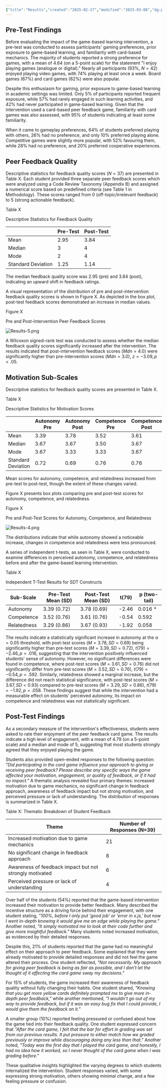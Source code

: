 ```yaml
---
{"title":"Results","created":"2025-02-17","modified":"2025-03-08","dg-publish":true,"permalink":"/50-works/research/results/","dgPassFrontmatter":true,"updated":"2025-03-08"}
---
```



## Pre-Test Findings

Before evaluating the impact of the game-based learning intervention, a pre-test was conducted to assess participants' gaming preferences, prior exposure to game-based learning, and familiarity with card-based mechanics. The majority of students reported a strong preference for games, with a mean of 4.64 (on a 5-point scale) for the statement "I enjoy playing games (analogue or digital)." Nearly all participants (93%, $N=42$) enjoyed playing video games, with 74% playing at least once a week. Board games (67%) and card games (62%) were also popular.

Despite this enthusiasm for gaming, prior exposure to game-based learning in academic settings was limited. Only 5% of participants reported frequent exposure, while 57% had rarely engaged in such learning activities, and 42% had never participated in game-based learning. Given that the intervention used a card-based peer feedback game, familiarity with card games was also assessed, with 95% of students indicating at least some familiarity.

When it came to gameplay preferences, 64% of students preferred playing with others, 26% had no preference, and only 10% preferred playing alone. Competitive games were slightly more popular, with 52% favouring them, while 28% had no preference, and 20% preferred cooperative experiences.

## Peer Feedback Quality

Descriptive statistics for feedback quality scores ($N=37$) are presented in Table X. Each student provided three separate peer feedback scores which were analyzed using a Code Review Taxonomy (Appendix B) and assigned a numerical score based on predefined criteria (see Table 1 in Methodology). These scores ranged from 0 (off-topic/irrelevant feedback) to 5 (strong actionable feedback).

Table X

Descriptive Statistics for Feedback Quality

|                    | Pre-Test | Post-Test |
| ------------------ | -------- | --------- |
| Mean               | 2.95     | 3.84      |
| Median             | 3        | 4         |
| Mode               | 2        | 4         |
| Standard Deviation | 1.25     | 1.14      |

The median feedback quality score was 2.95 (pre) and 3.84 (post), indicating an upward shift in feedback ratings.

A visual representation of the distribution of pre and post-intervention feedback quality scores is shown in Figure X. As depicted in the box plot, post-test feedback scores demonstrated an increase in median values.

Figure X

Pre and Post-Intervention Peer Feedback Scores

![Results-5.png](/img/user/00%20System/Assets/Results-5.png)

A Wilcoxon signed-rank test was conducted to assess whether the median feedback quality scores significantly increased after the intervention. The results indicated that post-intervention feedback scores ($Mdn=4.0$) were significantly higher than pre-intervention scores ($Mdn=3.0$), $z=-3.09, p<.05$.

## Motivation Sub-Scales

Descriptive statistics for feedback quality scores are presented in Table X.

Table X

Descriptive Statistics for Motivation Scores

|                    | Autonomy Pre | Autonomy Post | Competence Pre | Competence Post | Relatedness Pre | Relatedness Post |
| ------------------ | ------------ | ------------- | -------------- | --------------- | --------------- | ---------------- |
| Mean               | 3.39         | 3.78          | 3.52           | 3.61            | 3.29            | 3.67             |
| Median             | 3.67         | 3.67          | 3.50           | 3.67            | 3.50            | 4.00             |
| Mode               | 3.67         | 3.33          | 3.33           | 3.67            | 3.50            | 4.00             |
| Standard Deviation | 0.72         | 0.69          | 0.76           | 0.76            | 0.86            | 0.93             |

Mean scores for autonomy, competence, and relatedness increased from pre-test to post-test, though the extent of these changes varied.

Figure X presents box plots comparing pre and post-test scores for autonomy, competence, and relatedness.

Figure X

Pre and Post-Test Scores for Autonomy, Competence, and Relatedness

![Results-4.png](/img/user/00%20System/Assets/Results-4.png)

The distributions indicate that while autonomy showed a noticeable increase, changes in competence and relatedness were less pronounced.

A series of independent t-tests, as seen in Table X, were conducted to examine differences in perceived autonomy, competence, and relatedness before and after the game-based learning intervention.

Table X

Independent T-Test Results for SDT Constructs

| Sub-Scale   | Pre-Test Mean (SD) | Post-Test Mean (SD) | t(79) | p (two-tail) |
| ----------- | ------------------ | ------------------- | ----- | ------------ |
| Autonomy    | 3.39 (0.72)        | 3.78 (0.69)         | -2.46 | 0.016 *      |
| Competence  | 3.52 (0.76)        | 3.61 (0.76)         | -0.54 | 0.592        |
| Relatedness | 3.29 (0.86)        | 3.67 (0.93)         | -1.92 | 0.058        |

The results indicate a statistically significant increase in autonomy at the $α=0.05$ threshold, with post-test scores ($M=3.78, SD=0.69$) being significantly higher than pre-test scores ($M=3.39, SD=0.72$), $t(79)=-2.46, p=.016$, suggesting that the intervention positively influenced students' sense of autonomy. However, no significant differences were found in competence, where post-test scores ($M=3.61, SD=0.76$) did not significantly differ from pre-test scores ($M=3.52, SD=0.76$), $t(79)=-0.54, p=.592$. Similarly, relatedness showed a marginal increase, but the difference did not reach statistical significance, with post-test scores ($M=3.67, SD=0.93$) compared to pre-test scores ($M=3.29, SD=0.86$), $t(79)=-1.92, p=.058$. These findings suggest that while the intervention had a measurable effect on students' perceived autonomy, its impact on competence and relatedness was not statistically significant.

## Post-Test Findings

As a secondary measure of the intervention's effectiveness, students were asked to rate their enjoyment of the peer feedback card game. The results indicate a high level of engagement, with a mean of 4.79 (on a 5-point scale) and a median and mode of 5, suggesting that most students strongly agreed that they enjoyed playing the game.

Students also provided open-ended responses to the following question: _"Did participating in the card game influence your approach to giving or receiving peer feedback? Please describe any specific ways the game affected your motivation, engagement, or quality of feedback, or if it had no impact."_ A thematic analysis revealed four primary themes: increased motivation due to game mechanics, no significant change in feedback approach, awareness of feedback impact but not strong motivation, and perceived pressure or lack of understanding. The distribution of responses is summarized in Table X.

Table X: Thematic Breakdown of Student Feedback

|Theme|Number of Responses (N=39)|
|---|---|
|Increased motivation due to game mechanics|21|
|No significant change in feedback approach|8|
|Awareness of feedback impact but not strongly motivated|6|
|Perceived pressure or lack of understanding|4|

Over half of the students (54%) reported that the game-based intervention increased their motivation to provide better feedback. Many described the incentive structure as a driving force behind their engagement, with one student stating, _"100%, before I only put 'good job' or 'error in x.js,' but now I went in-depth knowing it would give me an edge while playing the game."_ Another noted, _"It simply motivated me to look at their code further and give more insightful feedback."_ Many students noted increased motivation, as evidenced by their detailed responses.

Despite this, 21% of students reported that the game had no meaningful effect on their approach to peer feedback. Some explained that they were already motivated to provide detailed responses and did not feel the game altered their process. One student reflected, _"Not necessarily. My approach for giving peer feedback is being as fair as possible, and I don't let the thought of it affecting the card game sway my decisions."_

For 15% of students, the game increased their awareness of feedback quality without fully changing their habits. One student shared, _"Knowing that you get more yellow cards definitely prompted me to give more in-depth peer feedback,"_ while another mentioned, _"I wouldn't go out of my way to provide feedback, but if it was an easy bug fix that I could provide, I would give them the feedback on it."_

A smaller group (10%) reported feeling pressured or confused about how the game tied into their feedback quality. One student expressed concern that _"After the card game, I felt that the bar for effort in grading was set from our previous results. It put pressure to either match how we graded previously or improve while discouraging doing any less than that."_ Another noted, _"Today was the first day that I played the card game, and honestly, I had no idea how it worked, so I never thought of the card game when I was grading before."_

These qualitative insights highlighted the varying degrees to which students internalized the intervention. Student responses varied, with some expressing strong motivation, others showing minimal change, and a few feeling pressure or confusion.
